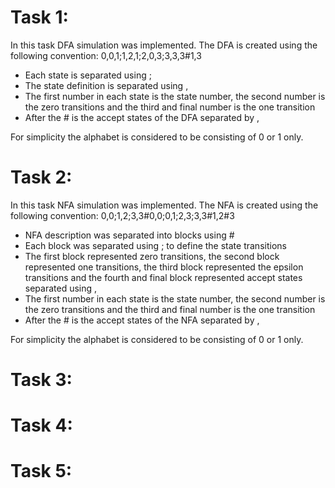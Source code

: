 # Task 1:
In this task DFA simulation was implemented.
The DFA is created using the following convention:
0,0,1;1,2,1;2,0,3;3,3,3#1,3
- Each state is separated using ;   
- The state definition is separated using ,
- The first number in each state is the state number, the second number is the zero transitions and the third and final number is the one transition 
- After the # is the accept states of the DFA separated by ,

For simplicity the alphabet is considered to be consisting of 0 or 1 only.


# Task 2:
In this task NFA simulation was implemented.
The NFA is created using the following convention:
0,0;1,2;3,3#0,0;0,1;2,3;3,3#1,2#3
- NFA description was separated into blocks using #
- Each block was separated using ; to define the state transitions
- The first block represented zero transitions, the second block represented one transitions, the third block represented the epsilon transitions and the fourth and final block represented accept states separated using ,
- The first number in each state is the state number, the second number is the zero transitions and the third and final number is the one transition 
- After the # is the accept states of the NFA separated by ,

For simplicity the alphabet is considered to be consisting of 0 or 1 only.
# Task 3:
# Task 4:
# Task 5: